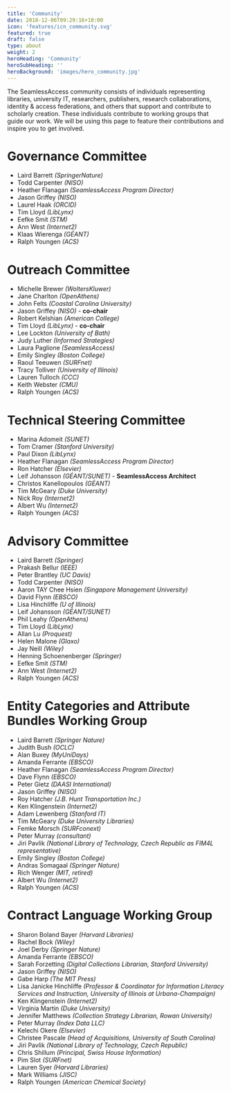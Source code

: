 ```yaml
---
title: 'Community'
date: 2018-12-06T09:29:16+10:00
icon: 'features/icn_community.svg'
featured: true
draft: false
type: about
weight: 2
heroHeading: 'Community'
heroSubHeading: ''
heroBackground: 'images/hero_community.jpg'
---
```


The SeamlessAccess community consists of individuals representing libraries, university IT, researchers, publishers, research collaborations, identity & access federations, and others that support and contribute to  scholarly creation. These individuals contribute to working groups that guide our work. We will be using this page to feature their contributions and inspire you to get involved.

# Governance Committee

* Laird Barrett _(SpringerNature)_
* Todd Carpenter _(NISO)_
* Heather Flanagan _(SeamlessAccess Program Director)_
* Jason Griffey _(NISO)_
* Laurel Haak _(ORCID)_
* Tim Lloyd _(LibLynx)_
* Eefke Smit _(STM)_
* Ann West _(Internet2)_
* Klaas Wierenga _(GÉANT)_
* Ralph Youngen _(ACS)_

# Outreach Committee

* Michelle Brewer _(WoltersKluwer)_
* Jane Charlton _(OpenAthens)_
* John Felts _(Coastal Carolina University)_
* Jason Griffey _(NISO)_ - **co-chair**
* Robert Kelshian _(American College)_
* Tim Lloyd _(LibLynx)_ - **co-chair**
* Lee Lockton _(University of Bath)_
* Judy Luther _(Informed Strategies)_
* Laura Paglione _(SeamlessAccess)_
* Emily Singley _(Boston College)_
* Raoul Teeuwen _(SURFnet)_
* Tracy Tolliver _(University of Illinois)_
* Lauren Tulloch _(CCC)_
* Keith Webster _(CMU)_
* Ralph Youngen _(ACS)_

# Technical Steering Committee

* Marina Adomeit _(SUNET)_
* Tom Cramer _(Stanford University)_
* Paul Dixon _(LibLynx)_
* Heather Flanagan _(SeamlessAccess Program Director)_
* Ron Hatcher _(Elsevier)_
* Leif Johansson _(GÉANT/SUNET)_ - **SeamlessAccess Architect**
* Christos Kanellopoulos _(GÉANT)_
* Tim McGeary _(Duke University)_
* Nick Roy _(Internet2)_
* Albert Wu _(Internet2)_
* Ralph Youngen _(ACS)_

# Advisory Committee
* Laird Barrett _(Springer)_
* Prakash Bellur _(IEEE)_
* Peter Brantley _(UC Davis)_
* Todd Carpenter _(NISO)_
* Aaron TAY Chee Hsien _(Singapore Management University)_
* David Flynn _(EBSCO)_
* Lisa Hinchliffe _(U of Illinois)_
* Leif Johansson _(GÉANT/SUNET)_ 
* Phil Leahy _(OpenAthens)_
* Tim Lloyd _(LibLynx)_
* Allan Lu _(Proquest)_
* Helen Malone _(Glaxo)_
* Jay Neill _(Wiley)_
* Henning Schoenenberger _(Springer)_
* Eefke Smit _(STM)_
* Ann West _(Internet2)_
* Ralph Youngen _(ACS)_

# Entity Categories and Attribute Bundles Working Group

* Laird Barrett _(Springer Nature)_
* Judith Bush _(OCLC)_
* Alan Buxey _(MyUniDays)_
* Amanda Ferrante _(EBSCO)_
* Heather Flanagan _(SeamlessAccess Program Director)_
* Dave Flynn _(EBSCO)_
* Peter Gietz _(DAASI International)_
* Jason Griffey _(NISO)_
* Roy Hatcher _(J.B. Hunt Transportation Inc.)_
* Ken Klingenstein _(Internet2)_
* Adam Lewenberg _(Stanford IT)_
* Tim McGeary _(Duke University Libraries)_
* Femke Morsch _(SURFconext)_
* Peter Murray _(consultant)_
* Jiri Pavlik _(National Library of Technology, Czech Republic as FIM4L representative)_
* Emily Singley _(Boston College)_
* Andras Somagaal _(Springer Nature)_
* Rich Wenger _(MIT, retired)_
* Albert Wu _(Internet2)_
* Ralph Youngen _(ACS)_

# Contract Language Working Group

* Sharon Boland Bayer _(Harvard Libraries)_
* Rachel Bock _(Wiley)_
* Joel Derby _(Springer Nature)_
* Amanda Ferrante _(EBSCO)_
* Sarah Forzetting _(Digital Collections Librarian, Stanford University)_
* Jason Griffey _(NISO)_
* Gabe Harp _(The MIT Press)_
* Lisa Janicke Hinchliffe _(Professor & Coordinator for Information Literacy Services and Instruction, University of Illinois at Urbana-Champaign)_
* Ken Klingenstein _(Internet2)_
* Virginia Martin _(Duke University)_
* Jennifer Matthews _(Collection Strategy Librarian, Rowan University)_
* Peter Murray _(Index Data LLC)_
* Kelechi Okere _(Elsevier)_
* Christee Pascale _(Head of Acquisitions, University of South Carolina)_
* Jiri Pavlik _(National Library of Technology, Czech Republic)_
* Chris Shillum _(Principal, Swiss House Information)_
* Pim Slot _(SURFnet)_
* Lauren Syer _(Harvard Libraries)_
* Mark Williams _(JISC)_
* Ralph Youngen _(American Chemical Society)_

